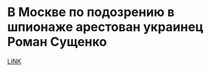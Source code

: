 # В Москве по подозрению в шпионаже арестован украинец Роман Сущенко



[LINK](https://varlamov.ru/1994968.html)